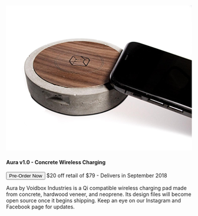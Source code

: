![Aura v1.0 Prototype 001 and iPhone X](/img/aura-v1-1500-50.jpg)
#### Aura v1.0 - Concrete Wireless Charging

<button data-celery="5b2c2ef233393f1400fa85ca">
  Pre-Order Now
</button>
$20 off retail of $79 - Delivers in September 2018

Aura by Voidbox Industries is a Qi compatible wireless charging pad made from concrete, hardwood veneer, and neoprene. Its design files will become open source once it begins shipping. Keep an eye on our Instagram and Facebook page for updates. 
